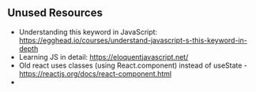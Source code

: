 ## Unused Resources
- Understanding this keyword in JavaScript: https://egghead.io/courses/understand-javascript-s-this-keyword-in-depth
- Learning JS in detail: https://eloquentjavascript.net/
- Old react uses classes (using React.component) instead of useState - https://reactjs.org/docs/react-component.html
-  